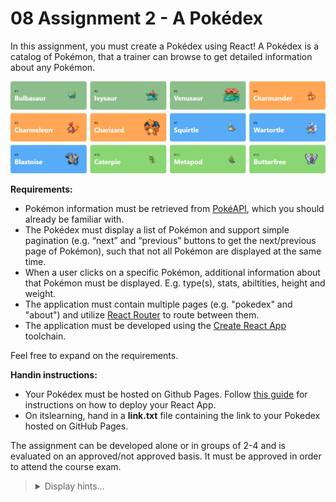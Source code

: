 # 08 Assignment 2 - A Pokédex

In this assignment, you must create a Pokédex using React! A Pokédex is a catalog of Pokémon, that a trainer can browse to get detailed information about any Pokémon.

![Pokédex](/08%20Assignment%202/pokedex.png)

**Requirements:**

-   Pokémon information must be retrieved from [PokéAPI](https://pokeapi.co/), which you should already be familiar with.
-   The Pokédex must display a list of Pokémon and support simple pagination (e.g. “next” and “previous” buttons to get the next/previous page of Pokémon), such that not all Pokémon are displayed at the same time.
-   When a user clicks on a specific Pokémon, additional information about that Pokémon must be displayed. E.g. type(s), stats, abiltities, height and weight.
-   The application must contain multiple pages (e.g. "pokedex" and "about") and utilize [React Router](https://reactrouter.com/en/main) to route between them.
-   The application must be developed using the [Create React App](https://create-react-app.dev/) toolchain.

Feel free to expand on the requirements.

**Handin instructions:**

-   Your Pokédex must be hosted on Github Pages. Follow [this guide](https://create-react-app.dev/docs/deployment/#github-pages) for instructions on how to deploy your React App.
-   On itslearning, hand in a **link.txt** file containing the link to your Pokedex hosted on GitHub Pages.

The assignment can be developed alone or in groups of 2-4 and is evaluated on an approved/not approved basis. It must be approved in order to attend the course exam.

<blockquote>
<details>
<summary>Display hints...</summary>
<p>Before writing any code, consider making a sketch of your UI and split it into React components using the approach described in the article <a href="https://react.dev/learn/thinking-in-react"> "Thinking in React"</a>.</p>
<p><a href="https://github.com/KasperKnop/WEB2/blob/main/05%20Asynchronous%20Programming/README.md#2-converting-to-promises">This previous exercise</a> should give you a good idea of how to fetch data from the PokeAPI.</p>
<p>For pagination, you can apply "limit" and "offset" query parameters to the endpoint, e.g: <code>"https://pokeapi.co/api/v2/pokemon/?limit=20&offset=0"</code>. This specific query will return the 20 first pokemon. To get a specific page, change the offset to <code>limit * pageNumber</code>.
<p>For routing to work on Github Pages, make sure you are using <code>createHashRouter</code> instead of <code>createBrowserRouter</code> <a href="https://create-react-app.dev/docs/deployment/#notes-on-client-side-routing">[more info]</a>.</p>
</details>
</blockquote>
